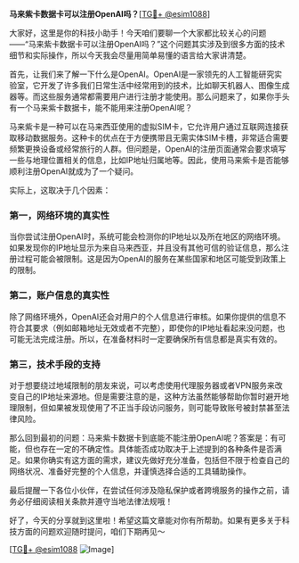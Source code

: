 **马来紫卡数据卡可以注册OpenAI吗？**[[TG💪+ @esim1088](https://t.me/s/esim1088)]

大家好，这里是你的科技小助手！今天咱们要聊一个大家都比较关心的问题——“马来紫卡数据卡可以注册OpenAI吗？”这个问题其实涉及到很多方面的技术细节和实际操作，所以今天我会尽量用简单易懂的语言给大家讲清楚。

首先，让我们来了解一下什么是OpenAI。OpenAI是一家领先的人工智能研究实验室，它开发了许多我们日常生活中经常用到的技术，比如聊天机器人、图像生成器等。而这些服务通常都需要用户进行注册才能使用。那么问题来了，如果你手头有一个马来紫卡数据卡，能不能用来注册OpenAI呢？

马来紫卡是一种可以在马来西亚使用的虚拟SIM卡，它允许用户通过互联网连接获取移动数据服务。这种卡的优点在于方便携带且无需实体SIM卡槽，非常适合需要频繁更换设备或经常旅行的人群。但问题是，OpenAI的注册页面通常会要求填写一些与地理位置相关的信息，比如IP地址归属地等。因此，使用马来紫卡是否能够顺利注册OpenAI就成为了一个疑问。

实际上，这取决于几个因素：

### 第一，网络环境的真实性

当你尝试注册OpenAI时，系统可能会检测你的IP地址以及所在地区的网络环境。如果发现你的IP地址显示为来自马来西亚，并且没有其他可信的验证信息，那么注册过程可能会被限制。这是因为OpenAI的服务在某些国家和地区可能受到政策上的限制。

### 第二，账户信息的真实性

除了网络环境外，OpenAI还会对用户的个人信息进行审核。如果你提供的信息不符合其要求（例如邮箱地址无效或者不完整），即使你的IP地址看起来没问题，也可能无法完成注册。所以，在准备材料时一定要确保所有信息都是真实有效的。

### 第三，技术手段的支持

对于想要绕过地域限制的朋友来说，可以考虑使用代理服务器或者VPN服务来改变自己的IP地址来源地。但是需要注意的是，这种方法虽然能够帮助你暂时避开地理限制，但如果被发现使用了不正当手段访问服务，则可能导致账号被封禁甚至法律风险。

那么回到最初的问题：马来紫卡数据卡到底能不能注册OpenAI呢？答案是：有可能，但也存在一定的不确定性。具体能否成功取决于上述提到的各种条件是否满足。如果你确实有这方面的需求，建议先做好充分准备，包括但不限于检查自己的网络状况、准备好完整的个人信息，并谨慎选择合适的工具辅助操作。

最后提醒一下各位小伙伴，在尝试任何涉及隐私保护或者跨境服务的操作之前，请务必仔细阅读相关条款并遵守当地法律法规哦！

好了，今天的分享就到这里啦！希望这篇文章能对你有所帮助。如果有更多关于科技方面的问题欢迎随时提问，咱们下期再见～

[[TG💪+ @esim1088](https://t.me/s/esim1088) ![Image](https://i.postimg.cc/4NQfJmqS/Snipaste-2025-05-13-00-14-12.png)]